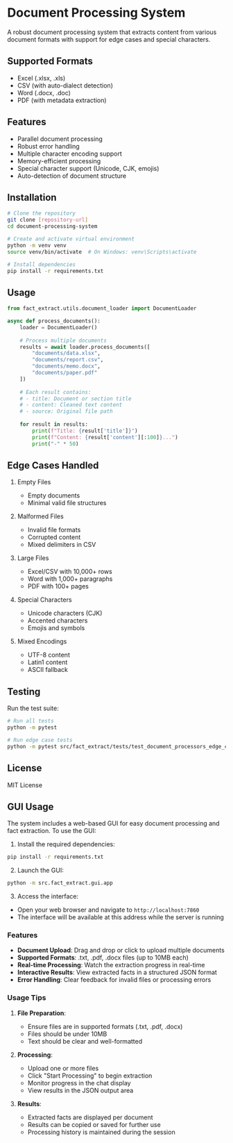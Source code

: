 # Document Processing System

A robust document processing system that extracts content from various document formats with support for edge cases and special characters.

## Supported Formats

- Excel (.xlsx, .xls)
- CSV (with auto-dialect detection)
- Word (.docx, .doc)
- PDF (with metadata extraction)

## Features

- Parallel document processing
- Robust error handling
- Multiple character encoding support
- Memory-efficient processing
- Special character support (Unicode, CJK, emojis)
- Auto-detection of document structure

## Installation

```bash
# Clone the repository
git clone [repository-url]
cd document-processing-system

# Create and activate virtual environment
python -m venv venv
source venv/bin/activate  # On Windows: venv\Scripts\activate

# Install dependencies
pip install -r requirements.txt
```

## Usage

```python
from fact_extract.utils.document_loader import DocumentLoader

async def process_documents():
    loader = DocumentLoader()
    
    # Process multiple documents
    results = await loader.process_documents([
        "documents/data.xlsx",
        "documents/report.csv",
        "documents/memo.docx",
        "documents/paper.pdf"
    ])
    
    # Each result contains:
    # - title: Document or section title
    # - content: Cleaned text content
    # - source: Original file path
    
    for result in results:
        print(f"Title: {result['title']}")
        print(f"Content: {result['content'][:100]}...")
        print("-" * 50)
```

## Edge Cases Handled

1. Empty Files
   - Empty documents
   - Minimal valid file structures

2. Malformed Files
   - Invalid file formats
   - Corrupted content
   - Mixed delimiters in CSV

3. Large Files
   - Excel/CSV with 10,000+ rows
   - Word with 1,000+ paragraphs
   - PDF with 100+ pages

4. Special Characters
   - Unicode characters (CJK)
   - Accented characters
   - Emojis and symbols

5. Mixed Encodings
   - UTF-8 content
   - Latin1 content
   - ASCII fallback

## Testing

Run the test suite:

```bash
# Run all tests
python -m pytest

# Run edge case tests
python -m pytest src/fact_extract/tests/test_document_processors_edge_cases.py
```

## License

MIT License

## GUI Usage

The system includes a web-based GUI for easy document processing and fact extraction. To use the GUI:

1. Install the required dependencies:
```bash
pip install -r requirements.txt
```

2. Launch the GUI:
```bash
python -m src.fact_extract.gui.app
```

3. Access the interface:
- Open your web browser and navigate to `http://localhost:7860`
- The interface will be available at this address while the server is running

### Features

- **Document Upload**: Drag and drop or click to upload multiple documents
- **Supported Formats**: .txt, .pdf, .docx files (up to 10MB each)
- **Real-time Processing**: Watch the extraction progress in real-time
- **Interactive Results**: View extracted facts in a structured JSON format
- **Error Handling**: Clear feedback for invalid files or processing errors

### Usage Tips

1. **File Preparation**:
   - Ensure files are in supported formats (.txt, .pdf, .docx)
   - Files should be under 10MB
   - Text should be clear and well-formatted

2. **Processing**:
   - Upload one or more files
   - Click "Start Processing" to begin extraction
   - Monitor progress in the chat display
   - View results in the JSON output area

3. **Results**:
   - Extracted facts are displayed per document
   - Results can be copied or saved for further use
   - Processing history is maintained during the session
